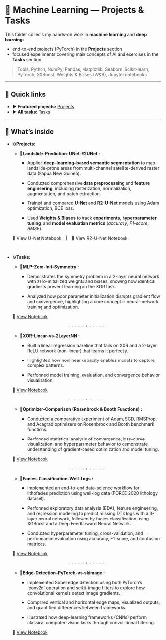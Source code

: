 # 🧠 Machine Learning — Projects & Tasks

This folder collects my hands-on work in **machine learning** and **deep learning**:
- end-to-end projects (PyTorch) in the **Projects** section
- focused experiments covering main concepts of AI and exercises in the **Tasks** section

> Tools: Python, NumPy, Pandas, Matplotlib, Seaborn, Scikit-learn, PyTorch, XGBoost, Weights & Biases (W&B), Jupyter notebooks

---

## 🔎 Quick links
- ▶️ **Featured projects:** [Projects](./Projects/)
- ▶️ **All tasks:** [Tasks](./Tasks/)

---

## 🚀 What’s inside

- ⚙️**Projects:**
  - 🧩**Landslide-Prediction-UNet-R2UNet :** 
  
    -  Applied **deep-learning–based semantic segmentation** to map landslide-prone areas from multi-channel satellite-derived raster data (Papua New Guinea). 
    
    -  Conducted comprehensive **data preprocessing** and **feature engineering**, including rasterization, normalization, augmentation, and patch extraction.
    
    -  Trained and compared **U-Net** and **R2-U-Net** models using Adam optimization, BCE loss.
    
    -  Used **Weights & Biases** to track **experiments**, **hyperparameter tuning**, and **model evaluation metrics** (*accuracy*, *F1-score*, *RMSE*).
  
  🔗 [View U-Net Notebook](./Projects/Landslide_UNet.ipynb) | 🔗 [View R2-U-Net Notebook](./Projects/Landslide_R2UNet.ipynb)

<br>

- ⚙️**Tasks:** 
  - 🧩**MLP-Zero-Init-Symmetry :**
    
     - Demonstrates the symmetry problem in a 2-layer neural network with zero-initialized weights and biases, showing how identical gradients prevent learning on the XOR task.
    
    - Analyzed how poor parameter initialization disrupts gradient flow and convergence, highlighting a core concept in neural-network training and optimization.

  🔗 [View Notebook](./Tasks/MLP-Zero-Init-Symmetry.ipynb) 

  <div align="center"><span style="color:#888;">⋯⋯⋯⋯ ⬩ ⋯⋯⋯⋯</span></div> 
  
  - 🧩**XOR-Linear-vs-2LayerNN :** 
    
      - Built a linear regression baseline that fails on XOR and a 2-layer ReLU network (non-linear) that learns it perfectly. 
      
      - Highlighted how nonlinear capacity enables models to capture complex patterns.
      
      - Performed model training, evaluation, and convergence behavior visualization.
  
  🔗 [View Notebook](./Tasks/XOR-Linear-vs-2LayerNN.ipynb)

  <div align="center"><span style="color:#888;">⋯⋯⋯⋯ ⬩ ⋯⋯⋯⋯</span></div>
  
  - 🧩**Optimizer-Comparison (Rosenbrock & Booth Functions) :** 
  
    - Conducted a comparative experiment of Adam, SGD, RMSProp, and Adagrad optimizers on Rosenbrock and Booth benchmark functions. 
    
    - Performed statistical analysis of convergence, loss-curve visualization, and hyperparameter behavior to demonstrate understanding of gradient-based optimization and model tuning.

  🔗 [View Notebook](./Tasks/Optimizer-Comparison.ipynb)

   <div align="center"><span style="color:#888;">⋯⋯⋯⋯ ⬩ ⋯⋯⋯⋯</span></div>

  - 🧩**Facies-Classification-Well-Logs :** 
  
    - Implemented an end-to-end data-science workflow for lithofacies prediction using well-log data (FORCE 2020 lithology dataset). 
    
    - Performed exploratory data analysis (EDA), feature engineering, and regression modeling to predict missing DTS logs with a 3-layer neural network, followed by facies classification using XGBoost and a Deep Feedforward Neural Network. 
    
    - Conducted hyperparameter tuning, cross-validation, and performance evaluation using accuracy, F1-score, and confusion matrices.

  🔗 [View Notebook](./Tasks/Facies-Classification-Well-Logs.ipynb)

  <div align="center"><span style="color:#888;">⋯⋯⋯⋯ ⬩ ⋯⋯⋯⋯</span></div>

  - 🧩**Edge-Detection–PyTorch-vs-skimage :** 
  
    - Implemented Sobel edge detection using both PyTorch’s 'conv2d' operation and scikit-image filters to explore how convolutional kernels detect image gradients. 
    
    - Compared vertical and horizontal edge maps, visualized outputs, and quantified differences between frameworks. 
    
    - Illustrated how deep-learning frameworks (CNNs) perform classical computer-vision tasks through convolutional filtering.

  🔗 [View Notebook](./Tasks/Edge-Detection-PyTorch-vs-skimage.ipynb)

